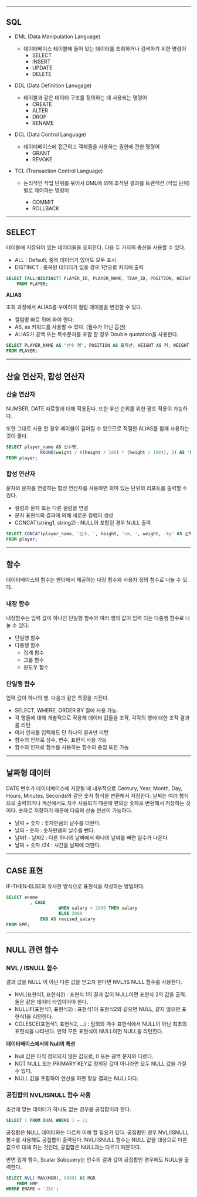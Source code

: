 ------



## SQL

- DML (Data Manipulation Language)

  - 데이터베이스 테이블에 들어 있는 데이터를 조회하거나 검색하기 위한 명령어
    - SELECT
    - INSERT
    - UPDATE
    - DELETE

- DDL (Data Definition Lanugage)

  - 테이블과 같은 데이터 구조를 정의하는 데 사용되는 명령어
    - CREATE
    - ALTER
    - DROP
    - RENAME

- DCL (Data Control Language)

  - 데이터베이스에 접근하고 객체들을 사용하는 권한에 관한 명령어
    - GRANT
    - REVOKE

- TCL (Transaction Control Language)

  - 논리적인 작업 단위를 묶어서 DML에 의해 조작된 결과를 트랜잭션 (작업 단위)별로 제어하는 명령어

    - COMMIT
    - ROLLBACK

    

------



## SELECT

테이블에 저장되어 있는 데이터들을 조회한다. 다음 두 가지의 옵션을 사용할 수 있다.

- ALL : Default, 중복 데이터가 있어도 모두 표시
- DISTINCT : 중복된 데이터가 있을 경우 1건으로 처리해 출력

```sql
SELECT [ALL/DISTINCT] PLAYER_ID, PLAYER_NAME, TEAM_ID, POSITION, HEIGHT, WEIGHT, BACK_NO
	FROM PLAYER;
```



**ALIAS**

조회 과정에서 ALIAS를 부여하여 컬럼 레이블을 변경할 수 있다.

- 컬럼명 바로 뒤에 와야 한다.
- AS, as 키워드를 사용할 수 있다. (필수가 아닌 옵션)
- ALIAS가 공백 또는 특수문자를 포함 할 경우 Double quotation을 사용한다.

```sql
SELECT PLAYER_NAME AS "선수 명", POSITION AS 포지션, HEIGHT AS 키, WEIGHT AS 몸무게
FROM PLAYER;
```



------



## 산술 연산자, 합성 연산자

### 산술 연산자

NUMBER, DATE 자료형에 대해 적용된다. 또한 우선 순위를 위한 괄호 적용이 가능하다.

또한 그대로 사용 할 경우 레이블이 길어질 수 있으므로 적절한 ALIAS를 함께 사용하는 것이 좋다.

```sql
SELECT player_name AS 선수명, 
			 ROUND(weight / ((height / 100) * (height / 100)), 2) AS "BMI 비만지수"
FROM player;
```



### 합성 연산자

문자와 문자를 연결하는 합성 연산자를 사용하면 의미 있는 단위의 리포트를 출력할 수 있다.

- 컬럼과 문자 또는 다른 컬럼을 연결
- 문자 표현식의 결과에 의해 새로운 컬럼이 생성
- CONCAT(string1, string2) : NULL이 포함된 경우 NULL 출력

```sql
SELECT CONCAT(player_name, '선수, ', height, 'cm, ', weight, 'kg' AS 신체정보
FROM player;
```



------



## 함수

데이터베이스의 함수는 벤더에서 제공하는 내장 함수와 사용자 정의 함수로 나눌 수 있다.



### 내장 함수

내장함수는 입력 값이 하나인 단일행 함수와 여러 행의 값이 입력 되는 다중행 함수로 나눌 수 있다.

- 단일행 함수
- 다중행 함수
  - 집계 함수
  - 그룹 함수
  - 윈도우 함수



### 단일행 함수

입력 값이 하나의 행. 다음과 같은 특징을 가진다.

- SELECT, WHERE, ORDER BY 절에 사용 가능.
- 각 행들에 대해 개별적으로 작용해 데이터 값들을 조작, 각각의 행에 대한 조작 결과를 리턴
- 여러 인자를 입력해도 단 하나의 결과만 리턴
- 함수의 인자로 상수, 변수, 표현식 사용 가능
- 함수의 인자로 함수를 사용하는 함수의 중첩 또한 가능



------



## 날짜형 데이터

DATE 변수가 데이터베이스에 저장될 때 내부적으로 Century, Year, Month, Day, Hours, Minutes, Seconds와 같은 숫자 형식을 변환해서 저장한다. 날짜는 여러 형식으로 출력하거나 계산에서도 자주 사용되기 때문에 편의상 숫자로 변환해서 저장하는 것이다. 숫자로 저장하기 때문에 다음의 산술 연산이 가능하다.

- 날짜 + 숫자 : 숫자만큼의 날수를 더한다.
- 날짜 - 숫자 : 숫자만큼의 날수를 뺀다.
- 날짜1 - 날짜2 : 다른 하나의 날짜에서 하나의 날짜를 빼면 일수가 나온다.
- 날짜 + 숫자 /24 : 시간을 날짜에 더한다.



------



## CASE 표현

IF-THEN-ELSE와 유사한 방식으로 표현식을 작성하는 방법이다.

```sql
SELECT ename
		 , CASE
					WHEN salary > 2000 THEN salary
					ELSE 2000
			 END AS revised_salary
FROM EMP;
```



------



## NULL 관련 함수

### NVL / ISNULL 함수

결과 값을 NULL 이 아닌 다른 값을 얻고자 한다면 NVL/IS NULL 함수를 사용한다.

- NVL(표현식1, 표현식2) : 표현식 1의 결과 값이 NULL이면 표현식 2의 값을 출력. 둘은 같은 데이터 타입이어야 한다.
- NULLIF(표현식1, 표현식2) : 표현식1이 표현식2와 같으면 NULL, 같지 않으면 표현식1을 리턴한다.
- COLESCE(표현식1, 표현식2, ...) : 임의의 개수 표현식에서 NULL이 아닌 최초의 표현식을 나타낸다. 만약 모든 표현식이 NULL이면 NULL을 리턴한다.



**데이터베이스에서의 Null의 특성**

- Null 값은 아직 정의되지 않은 값으로, 0 또는 공백 문자와 다르다.
- NOT NULL 또는 PRIMARY KEY로 정의된 값이 아니라면 모두 NULL 값을 가질 수 있다.
- NULL 값을 포함하여 연산을 하면 항상 결과는 NULL이다.



### 공집합의 NVL/ISNULL 함수 사용

조건에 맞는 데이터가 하나도 없는 경우를 공집합이라 한다.

```sql
SELECT 1 FROM DUAL WHERE 1 = 2;
```

공집합은 NULL 데이터와는 다르게 이해 할 필요가 있다. 공집합인 경우 NVL/ISNULL 함수를 사용해도 공집합이 출력된다. NVL/ISNULL 함수는 NULL 값을 대상으로 다른 값으로 대체 하는 것인데, 공집합은 NULL과는 다르기 때문이다.

반면 집계 함수, Scalar Subquery는 인수의 결과 값이 공집합인 경우에도 NULL을 출력한다.

```sql
SELECT NVL( MAX(MGR), 9999) AS MGR
	FROM EMP
WHERE ENAME = 'JSC';
```